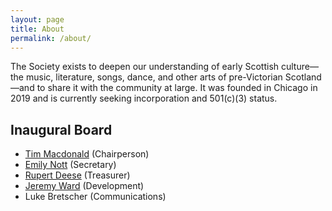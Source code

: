 ```yaml
---
layout: page
title: About
permalink: /about/
---
```


The Society exists to deepen our understanding of early Scottish culture—the music, literature, songs, dance, and other arts of
pre-Victorian Scotland—and to share it with the community at large. It was founded in Chicago in 2019 and is currently
seeking incorporation and 501(c)(3) status.

## Inaugural Board

* [Tim Macdonald](http://www.tsmacdonald.com) (Chairperson) <!-- El Presidente -->
* [Emily Nott](https://www.emilynottmusic.com/) (Secretary) <!-- THE KING -->
* [Rupert Deese](http://www.d2ese.com/) (Treasurer) <!-- NASA -->
* [Jeremy Ward](http://timandjeremy.com/) (Development) <!-- J-Dawg -->
* Luke Bretscher (Communications) <!-- First Web Lord -->
